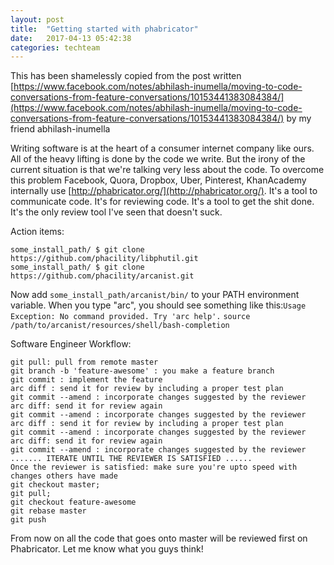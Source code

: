```yaml
---
layout: post
title:  "Getting started with phabricator"
date:   2017-04-13 05:42:38
categories: techteam
---
```

This has been shamelessly copied from the post written [https://www.facebook.com/notes/abhilash-inumella/moving-to-code-conversations-from-feature-conversations/10153441383084384/](https://www.facebook.com/notes/abhilash-inumella/moving-to-code-conversations-from-feature-conversations/10153441383084384/) by my friend abhilash-inumella

Writing software is at the heart of a consumer internet company like ours. All of the heavy lifting is done by the code we write. But the irony of the current situation is that we're talking very less about the code. To overcome this problem Facebook, Quora, Dropbox, Uber, Pinterest, KhanAcademy internally use [http://phabricator.org/](http://phabricator.org/). It's a tool to communicate code. It's for reviewing code. It's a tool to get the shit done. It's the only review tool I've seen that doesn't suck.

Action items:
```
some_install_path/ $ git clone https://github.com/phacility/libphutil.git
some_install_path/ $ git clone https://github.com/phacility/arcanist.git
```
Now add `some_install_path/arcanist/bin/` to your PATH environment variable.
When you type "arc", you should see something like this:`Usage Exception: No command provided. Try 'arc help'.`
`source /path/to/arcanist/resources/shell/bash-completion`


Software Engineer Workflow:
```
git pull: pull from remote master
git branch -b 'feature-awesome' : you make a feature branch
git commit : implement the feature
arc diff : send it for review by including a proper test plan
git commit --amend : incorporate changes suggested by the reviewer
arc diff: send it for review again
git commit --amend : incorporate changes suggested by the reviewer
arc diff : send it for review by including a proper test plan
git commit --amend : incorporate changes suggested by the reviewer
arc diff: send it for review again
git commit --amend : incorporate changes suggested by the reviewer
....... ITERATE UNTIL THE REVIEWER IS SATISFIED ......
Once the reviewer is satisfied: make sure you're upto speed with changes others have made
git checkout master;
git pull;
git checkout feature-awesome
git rebase master
git push
```
From now on all the code that goes onto master will be reviewed first on Phabricator. Let me know what you guys think!
